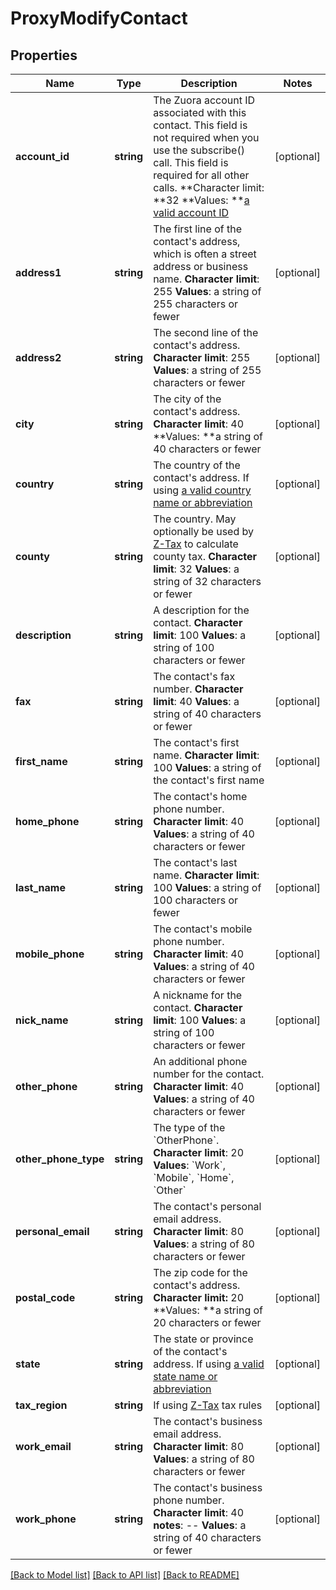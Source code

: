 # ProxyModifyContact

## Properties
Name | Type | Description | Notes
------------ | ------------- | ------------- | -------------
**account_id** | **string** | The Zuora account ID associated with this contact. This field is not required when you use the subscribe() call. This field is required for all other calls. **Character limit: **32 **Values: **[a valid account ID](https://knowledgecenter.zuora.com/DC_Developers/SOAP_API/E1_SOAP_API_Object_Reference/Account#Id) | [optional] 
**address1** | **string** | The first line of the contact&#39;s address, which is often a street address or business name. **Character limit**: 255 **Values**: a string of 255 characters or fewer | [optional] 
**address2** | **string** | The second line of the contact&#39;s address. **Character limit**: 255 **Values**: a string of 255 characters or fewer | [optional] 
**city** | **string** | The city of the contact&#39;s address. **Character limit**: 40 **Values: **a string of 40 characters or fewer | [optional] 
**country** | **string** | The country of the contact&#39;s address. If using [a valid country name or abbreviation](https://knowledgecenter.zuora.com/DC_Developers/SOAP_API/J_Country%2C_State%2C_and_Province_Codes) | [optional] 
**county** | **string** | The country. May optionally be used by [Z-Tax](/C_Zuora_User_Guides/A_Billing_and_Payments/I_Taxes/Z-Tax) to calculate county tax. **Character limit**: 32 **Values**: a string of 32 characters or fewer | [optional] 
**description** | **string** | A description for the contact. **Character limit**: 100 **Values**: a string of 100 characters or fewer | [optional] 
**fax** | **string** | The contact&#39;s fax number. **Character limit**: 40 **Values**: a string of 40 characters or fewer | [optional] 
**first_name** | **string** | The contact&#39;s first name. **Character limit**: 100 **Values**: a string of the contact&#39;s first name | [optional] 
**home_phone** | **string** | The contact&#39;s home phone number. **Character limit**: 40 **Values**: a string of 40 characters or fewer | [optional] 
**last_name** | **string** | The contact&#39;s last name. **Character limit**: 100 **Values**: a string of 100 characters or fewer | [optional] 
**mobile_phone** | **string** | The contact&#39;s mobile phone number. **Character limit**: 40 **Values**: a string of 40 characters or fewer | [optional] 
**nick_name** | **string** | A nickname for the contact. **Character limit**: 100 **Values**: a string of 100 characters or fewer | [optional] 
**other_phone** | **string** | An additional phone number for the contact. **Character limit**: 40 **Values**: a string of 40 characters or fewer | [optional] 
**other_phone_type** | **string** | The type of the &#x60;OtherPhone&#x60;. **Character limit**: 20 **Values**: &#x60;Work&#x60;, &#x60;Mobile&#x60;, &#x60;Home&#x60;, &#x60;Other&#x60; | [optional] 
**personal_email** | **string** | The contact&#39;s personal email address. **Character limit**: 80 **Values**: a string of 80 characters or fewer | [optional] 
**postal_code** | **string** | The zip code for the contact&#39;s address. **Character limit:** 20 **Values: **a string of 20 characters or fewer | [optional] 
**state** | **string** | The state or province of the contact&#39;s address. If using [a valid state name or abbreviation](https://knowledgecenter.zuora.com/DC_Developers/SOAP_API/J_Country%2C_State%2C_and_Province_Codes/B_State_Names_and_2-Digit_Codes) | [optional] 
**tax_region** | **string** | If using [Z-Tax](https://knowledgecenter.zuora.com/CB_Billing/J_Billing_Operations/L_Taxes/A_Z-Tax) tax rules | [optional] 
**work_email** | **string** | The contact&#39;s business email address. **Character limit**: 80 **Values**: a string of 80 characters or fewer | [optional] 
**work_phone** | **string** | The contact&#39;s business phone number. **Character limit**: 40 **notes**: -- **Values**: a string of 40 characters or fewer | [optional] 

[[Back to Model list]](../README.md#documentation-for-models) [[Back to API list]](../README.md#documentation-for-api-endpoints) [[Back to README]](../README.md)


